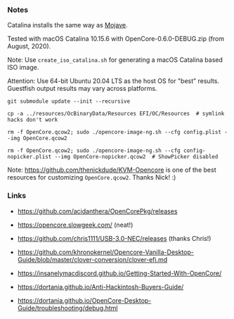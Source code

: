 ### Notes

Catalina installs the same way as [Mojave](../Mojave/README.md).

Tested with macOS Catalina 10.15.6 with OpenCore-0.6.0-DEBUG.zip (from August, 2020).

Note: Use `create_iso_catalina.sh` for generating a macOS Catalina based ISO
image.

Attention: Use 64-bit Ubuntu 20.04 LTS as the host OS for "best" results.
Guestfish output results may vary across platforms.

```
git submodule update --init --recursive

cp -a ../resources/OcBinaryData/Resources EFI/OC/Resources  # symlink hacks don't work

rm -f OpenCore.qcow2; sudo ./opencore-image-ng.sh --cfg config.plist --img OpenCore.qcow2

rm -f OpenCore.qcow2; sudo ./opencore-image-ng.sh --cfg config-nopicker.plist --img OpenCore-nopicker.qcow2  # ShowPicker disabled
```

Note: https://github.com/thenickdude/KVM-Opencore is one of the best resources
for customizing `OpenCore.qcow2`. Thanks Nick! :)

### Links

* https://github.com/acidanthera/OpenCorePkg/releases

* https://opencore.slowgeek.com/ (neat!)

* https://github.com/chris1111/USB-3.0-NEC/releases (thanks Chris!)

* https://github.com/khronokernel/Opencore-Vanilla-Desktop-Guide/blob/master/clover-conversion/clover-efi.md

* https://insanelymacdiscord.github.io/Getting-Started-With-OpenCore/

* https://dortania.github.io/Anti-Hackintosh-Buyers-Guide/

* https://dortania.github.io/OpenCore-Desktop-Guide/troubleshooting/debug.html
